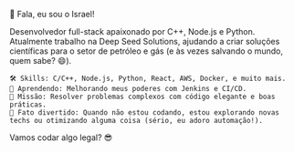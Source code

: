 👋 Fala, eu sou o Israel!

Desenvolvedor full-stack apaixonado por C++, Node.js e Python. Atualmente trabalho na Deep Seed Solutions, ajudando a criar soluções científicas para o setor de petróleo e gás (e às vezes salvando o mundo, quem sabe? 😄).

    🛠 Skills: C/C++, Node.js, Python, React, AWS, Docker, e muito mais.
    🌱 Aprendendo: Melhorando meus poderes com Jenkins e CI/CD.
    🚀 Missão: Resolver problemas complexos com código elegante e boas práticas.
    💬 Fato divertido: Quando não estou codando, estou explorando novas techs ou otimizando alguma coisa (sério, eu adoro automação!).

Vamos codar algo legal? 😎
